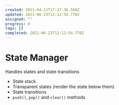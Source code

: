 ```yaml
---
created: 2021-04-11T17:37:36.568Z
updated: 2021-06-23T12:12:54.778Z
assigned: ""
progress: 0
tags: []
completed: 2021-06-23T12:12:54.778Z
---
```


# State Manager

Handles states and state transitions

- State stack
- Transparent states (render the state below them)
- State transitions
- `push()`, `pop()` and `clear()` methods

